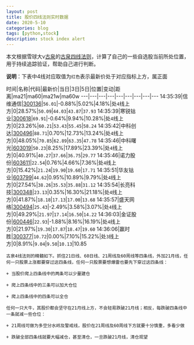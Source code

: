 ```yaml
---
layout: post
title: 股价四线法则实时数据
date: 2020-5-10
categories: blog
tags: [python,stock]
description: stock index alert
---
```



本文根据雪球大v[古泉](https://xueqiu.com/u/7148646888)的[古泉四线法则](https://xueqiu.com/7148646888/130498192)，计算了自己的一些自选股当前所处位置，用于持续追踪验证，帮助自己进行判断。

**说明**：下表中4线对应取值为`红色`表示最新价处于对应指标上方，属正面

时间|名称|代码|最新价|当日|3日|5日|位置|变动|距离|ma21|ma60|ma21w|ma60w
---|---|---|---|---|---|---|---|---
14:35:39|信维通信|[300136](https://xueqiu.com/S/SZ300136)|`56.01`|-0.88%|5.02%|4.18%|处`4`线上方|0|28.57%|`50.09`|`44.03`|`43.87`|`37.93`
14:35:39|寒锐钴业|[300618](https://xueqiu.com/S/SZ300618)|`69.91`|-0.64%|9.94%|10.28%|处`4`线上方|0|23.26%|`60.21`|`53.43`|`55.45`|`58.24`
14:35:42|中科创达|[300496](https://xueqiu.com/S/SZ300496)|`88.71`|0.70%|12.73%|13.24%|处`4`线上方|0|48.05%|`70.85`|`62.89`|`63.35`|`47.78`
14:35:46|中科曙光|[603019](https://xueqiu.com/S/SH603019)|`50.23`|8.25%|17.89%|23.39%|处`4`线上方|0|40.91%|`40.27`|`37.66`|`36.75`|`29.77`
14:35:46|诺力股份|[603611](https://xueqiu.com/S/SH603611)|`22.54`|0.76%|4.66%|7.36%|处`4`线上方|0|15.42%|`21.24`|`19.90`|`19.60`|`17.71`
14:35:51|华友钴业|[603799](https://xueqiu.com/S/SH603799)|`44.62`|0.95%|10.89%|9.79%|处`4`线上方|0|27.54%|`38.26`|`35.53`|`35.88`|`31.12`
14:35:54|长亮科技|[300348](https://xueqiu.com/S/SZ300348)|`23.13`|0.35%|16.30%|21.18%|处`4`线上方|0|41.87%|`18.18`|`17.13`|`17.00`|`13.68`
14:35:57|盛天网络|[300494](https://xueqiu.com/S/SZ300494)|`25.43`|-2.49%|3.58%|3.07%|处`4`线上方|0|49.29%|`21.97`|`17.14`|`16.50`|`14.22`
14:36:03|金证股份|[600446](https://xueqiu.com/S/SH600446)|`22.93`|-1.88%|8.16%|16.19%|处`4`线上方|0|21.97%|`19.30`|`17.87`|`18.47`|`19.60`
14:36:06|赢时胜|[300377](https://xueqiu.com/S/SZ300377)|`10.72`|0.00%|7.10%|15.22%|处`3`线上方|0|8.91%|`9.04`|`9.50`|`10.13`|10.85

```
古泉4线法则的精髓如下。抓住21日线、60日线、21周线及60周线等四条线，外加21月线，任何一只股票上涨都要穿过这四条线，任何一只股票要想爆雷也要先下穿过这四条线：

+ 当股价爬上四条线中的两条可以少量建仓

+ 爬上四条线中的三条可以加大仓位

+ 爬上四条线中的四条可以全仓

任何一只大牛，其股价都会坚守在21月线上方，不会轻易跌破21月线；相反，每跌破四条线中一条就减一些仓位：

+ 21周线可做为多空分水岭及警戒线，股价在21周线及60周线下方就要十分慎重，多看少做

+ 跌破全部四条线就要大幅减仓，甚至清仓，一旦跌破21月线，清仓观望
```